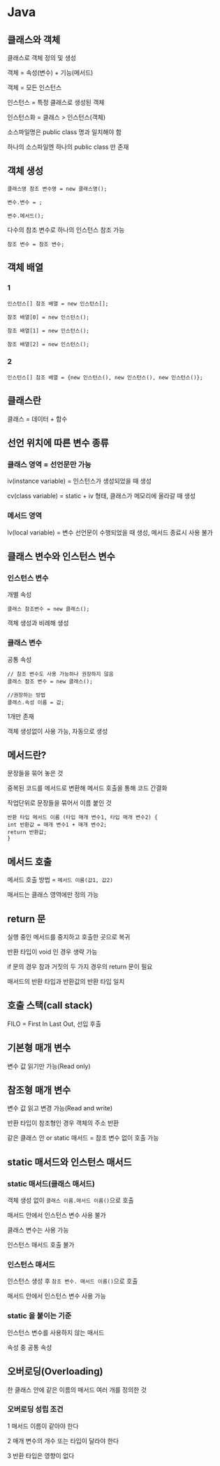 # Java

## 클래스와 객체

클래스로 객체 정의 및 생성

객체 = 속성(변수) + 기능(메서드)

객체 = 모든 인스턴스

인스턴스 = 특정 클래스로 생성된 객체

인스턴스화 = 클래스 > 인스턴스(객체)

소스파일명은 public class 명과 일치해야 함

하나의 소스파일엔 하나의 public class 만 존재

## 객체 생성

`클래스명 참조 변수명 = new 클래스명();`

`변수.변수 = ;`

`변수.메서드();`

다수의 참조 변수로 하나의 인스턴스 참조 가능

`참조 변수 = 참조 변수;`

## 객체 배열

### 1

```
인스턴스[] 참조 배열 = new 인스턴스[];

참조 배열[0] = new 인스턴스();

참조 배열[1] = new 인스턴스();

참조 배열[2] = new 인스턴스();
```

### 2

`인스턴스[] 참조 배열 = {new 인스턴스(), new 인스턴스(), new 인스턴스()};`

## 클래스란

클래스 = 데이터 + 함수

## 선언 위치에 따른 변수 종류

### 클래스 영역 = 선언문만 가능

iv(instance variable) = 인스턴스가 생성되었을 때 생성

cv(class variable) = static + iv 형태, 클래스가 메모리에 올라갈 때 생성

### 메서드 영역

lv(local variable) = 변수 선언문이 수행되었을 때 생성, 메서드 종료시 사용 불가

## 클래스 변수와 인스턴스 변수

### 인스턴스 변수

개별 속성

`클래스 참조변수 = new 클래스();`

객체 생성과 비례해 생성

### 클래스 변수

공통 속성

```
// 참조 변수도 사용 가능하나 권장하지 않음
클래스 참조 변수 = new 클래스();

//권장하는 방법
클래스.속성 이름 = 값;
```

1개만 존재

객체 생성없이 사용 가능, 자동으로 생성

## 메서드란?

문장들을 묶어 놓은 것

중복된 코드를 메서드로 변환해 메서드 호출을 통해 코드 간결화

작업단위로 문장들을 묶어서 이름 붙인 것

```
반환 타입 메서드 이름 (타입 매개 변수1, 타입 매개 변수2) {
int 반환값 = 매개 변수1 + 매개 변수2;
return 반환값;
}
```

## 메서드 호출

메서드 호출 방법 = `메서드 이름(값1, 값2)`

매서드는 클래스 영역에만 정의 가능

## return 문

실행 중인 메서드를 중지하고 호출한 곳으로 복귀

반환 타입이 void 인 경우 생략 가능

if 문의 경우 참과 거짓의 두 가지 경우의 return 문이 필요

매서드의 반환 타입과 반환값의 반환 타입 일치

## 호출 스택(call stack)

FILO = First In Last Out, 선입 후출

## 기본형 매개 변수

변수 값 읽기만 가능(Read only)


## 참조형 매개 변수

변수 값 읽고 변경 가능(Read and write)

반환 타입이 참조형인 경우 객체의 주소 반환

같은 클래스 안 or static 매서드 = 참조 변수 없이 호출 가능

## static 매서드와 인스턴스 매서드

### static 매서드(클래스 매서드)

객체 생성 없이 `클래스 이름.매서드 이름()`으로 호출

매서드 안에서 인스턴스 변수 사용 불가

클래스 변수는 사용 가능

인스턴스 매서드 호출 불가

### 인스턴스 매서드

인스턴스 생성 후 `참조 변수. 매서드 이름()`으로 호출

매서드 안에서 인스턴스 변수 사용 가능

### static 을 붙이는 기준

인스턴스 변수를 사용하지 않는 매서드

속성 중 공통 속성

## 오버로딩(Overloading)

한 클래스 안에 같은 이름의 매서드 여러 개를 정의한 것

### 오버로딩 성립 조건

1 매서드 이름이 같아야 한다

2 매개 변수의 개수 또는 타입이 달라야 한다

3 반환 타입은 영향이 없다

